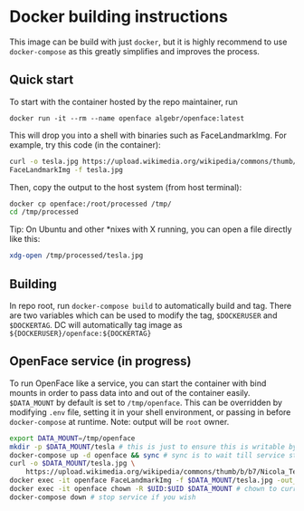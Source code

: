 # Docker building instructions

This image can be build with just `docker`, but it is highly recommend to use
`docker-compose` as this greatly simplifies and improves the process.

## Quick start

To start with the container hosted by the repo maintainer, run

`docker run -it --rm --name openface algebr/openface:latest`

This will drop you into a shell with binaries such as FaceLandmarkImg. For example,
try this code (in the container):

```bash
curl -o tesla.jpg https://upload.wikimedia.org/wikipedia/commons/thumb/b/b7/Nicola_Tesla_LCCN2014684845.jpg/559px-Nicola_Tesla_LCCN2014684845.jpg 
FaceLandmarkImg -f tesla.jpg
```

Then, copy the output to the host system (from host terminal):

```bash
docker cp openface:/root/processed /tmp/
cd /tmp/processed
```

Tip: On Ubuntu and other *nixes with X running, you can open a file directly
like this:

```bash
xdg-open /tmp/processed/tesla.jpg
```

## Building

In repo root, run `docker-compose build` to automatically build and tag.
There are two variables which can be used to modify the tag, `$DOCKERUSER` and
`$DOCKERTAG`. DC will automatically tag image as
`${DOCKERUSER}/openface:${DOCKERTAG}`

## OpenFace service (in progress)

To run OpenFace like a service, you can start the container with bind mounts
in order to pass data into and out of the container easily.
`$DATA_MOUNT` by default is set to `/tmp/openface`. This can be overridden by
modifying `.env` file, setting it in your shell environment, or passing in
before `docker-compose` at runtime. Note: output will be `root` owner.

```bash
export DATA_MOUNT=/tmp/openface
mkdir -p $DATA_MOUNT/tesla # this is just to ensure this is writable by user
docker-compose up -d openface && sync # sync is to wait till service starts
curl -o $DATA_MOUNT/tesla.jpg \
    https://upload.wikimedia.org/wikipedia/commons/thumb/b/b7/Nicola_Tesla_LCCN2014684845.jpg/559px-Nicola_Tesla_LCCN2014684845.jpg
docker exec -it openface FaceLandmarkImg -f $DATA_MOUNT/tesla.jpg -out_dir $DATA_MOUNT/tesla
docker exec -it openface chown -R $UID:$UID $DATA_MOUNT # chown to current user
docker-compose down # stop service if you wish
```

